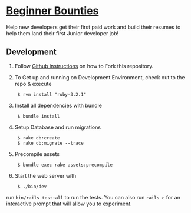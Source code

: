 # [Beginner Bounties](https://beginnerbounties.com)

Help new developers get their first paid work and build their resumes to help them land their first Junior developer job!

## Development

1. Follow [Github instructions](https://docs.github.com/en/get-started/quickstart/fork-a-repo#forking-a-repository) on how to Fork this repository.


2. To Get up and running on Development Environment, check out to the repo & execute

        $ rvm install "ruby-3.2.1"

3. Install all dependencies with bundle

        $ bundle install

4. Setup Database and run migrations

        $ rake db:create
        $ rake db:migrate --trace

5. Precompile assets

        $ bundle exec rake assets:precompile

6. Start the web server with

        $ ./bin/dev


run `bin/rails test:all` to run the tests. You can also run `rails c` for an interactive prompt that will allow you to experiment.